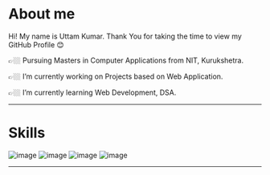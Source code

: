 # About me
Hi! My name is Uttam Kumar. Thank You for taking the time to view my GitHub Profile 😊

 👉🏼 Pursuing Masters in Computer Applications from NIT, Kurukshetra.

👉🏼 I’m currently working on Projects based on Web Application.

 👉🏼 I’m currently learning Web Development, DSA.

----------------------------------------------------------------------------------------------------------
# Skills
 ![image](https://github.com/uttam9435/Uttam-Kumar/assets/93004862/73fb9922-d3f3-4fbc-b085-91864ba5d012)
 ![image](https://github.com/uttam9435/Uttam-Kumar/assets/93004862/9fd29e9c-fd37-40ae-89a1-d3bc6069477a)
 ![image](https://github.com/uttam9435/Uttam-Kumar/assets/93004862/9c71ae1a-6ba8-4218-9d0f-1922b60dff4f)
 ![image](https://github.com/uttam9435/Uttam-Kumar/assets/93004862/c0ab3f03-e445-4622-9c8d-a3225c535ca9)

 -------------------------------------------------------------------------------------------------------------



